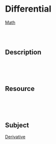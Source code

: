 <!--------------------------------------------------------------------------------- Differential -->
# Differential
[Math]



<!--------------------------------------------------------------------------------- Description -->
<br><br>

## Description
```
```



<!--------------------------------------------------------------------------------- Resource -->
<br><br>

## Resource
```
```



<!--------------------------------------------------------------------------------- Subject -->
<br><br>

## Subject
[Derivative](https://github.com/kashanimorteza/ai_document/blob/main/doc/derivative.md)



<!--------------------------------------------------------------------------------- Link -->
[Math]: https://github.com/kashanimorteza/math_document/blob/main/README.md